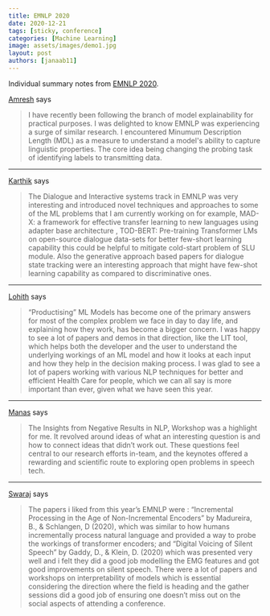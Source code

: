 ```yaml
---
title: EMNLP 2020
date: 2020-12-21
tags: [sticky, conference]
categories: [Machine Learning]
image: assets/images/demo1.jpg
layout: post
authors: [janaab11]
---
```


Individual summary notes from [EMNLP 2020](https://2020.emnlp.org/).

[Amresh](https://ltbringer.github.io/blog) says

> I have recently been following the branch of model explainability for practical
> purposes. I was delighted to know EMNLP was experiencing a surge of similar
> research. I encountered Minumum Description Length (MDL) as a measure to
> understand a model's ability to capture linguistic properties. The core idea
> being changing the probing task of identifying labels to transmitting data.

---

[Karthik](https://github.com/karthik19967829) says

> The Dialogue and Interactive systems track in EMNLP was very interesting and
> introduced novel techniques and approaches to some of the ML problems that I am
> currently working on for example, MAD-X: a framework for effective transfer
> learning to new languages using adapter base architecture , TOD-BERT:
> Pre-training Transformer LMs on open-source dialogue data-sets for better
> few-short learning capability this could be helpful to mitigate cold-start
> problem of SLU module. Also the generative approach based papers for dialogue
> state tracking were an interesting approach that might have few-shot learning
> capability as compared to discriminative ones.

---

[Lohith](https://github.com/lohith-anandan) says

> “Productising” ML Models has become one of the primary answers for most of the
> complex problem we face in day to day life, and explaining how they work, has
> become a bigger concern. I was happy to see a lot of papers and demos in that
> direction, like the LIT tool, which helps both the developer and the user to
> understand the underlying workings of an ML model and how it looks at each input
> and how they help in the decision making process. I was glad to see a lot of
> papers working with various NLP techniques for better and efficient Health Care
> for people, which we can all say is more important than ever, given what we have
> seen this year.

---

[Manas](https://github.com/janaab11) says

> The Insights from Negative Results in NLP, Workshop was a highlight for me. It
> revolved around ideas of what an interesting question is and how to connect
> ideas that didn’t work out. These questions feel central to our research efforts
> in-team, and the keynotes offered a rewarding and scientific route to exploring
> open problems in speech tech.

---

[Swaraj](https://github.com/swarajdalmia) says

> The papers i liked from this year’s EMNLP were : “Incremental Processing in the
> Age of Non-Incremental Encoders” by Madureira, B., & Schlangen, D (2020), which
> was similar to how humans incrementally process natural language and provided a
> way to probe the workings of transformer encoders; and “Digital Voicing of
> Silent Speech” by Gaddy, D., & Klein, D. (2020) which was presented very well
> and i felt they did a good job modelling the EMG features and got good
> improvements on silent speech. There were a lot of papers and workshops on
> interpretability of models which is essential considering the direction where
> the field is heading and the gather sessions did a good job of ensuring one
> doesn’t miss out on the social aspects of attending a conference.

